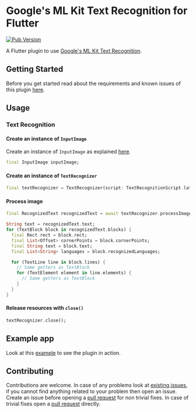 # Google's ML Kit Text Recognition for Flutter

[![Pub Version](https://img.shields.io/pub/v/google_mlkit_text_recognition)](https://pub.dev/packages/google_mlkit_text_recognition)

A Flutter plugin to use [Google's ML Kit Text Recognition](https://developers.google.com/ml-kit/vision/text-recognition/v2).

## Getting Started

Before you get started read about the requirements and known issues of this plugin [here](https://github.com/bharat-biradar/Google-Ml-Kit-plugin#requirements).

## Usage

### Text Recognition

#### Create an instance of `InputImage`

Create an instance of `InputImage` as explained [here](https://github.com/bharat-biradar/Google-Ml-Kit-plugin/tree/master/packages/google_mlkit_commons#creating-an-inputimage).

```dart
final InputImage inputImage;
```

#### Create an instance of `TextRecognizer`

```dart
final textRecognizer = TextRecognizer(script: TextRecognitionScript.latin);
```

#### Process image

```dart
final RecognizedText recognizedText = await textRecognizer.processImage(inputImage);

String text = recognizedText.text;
for (TextBlock block in recognizedText.blocks) {
  final Rect rect = block.rect;
  final List<Offset> cornerPoints = block.cornerPoints;
  final String text = block.text;
  final List<String> languages = block.recognizedLanguages;

  for (TextLine line in block.lines) {
    // Same getters as TextBlock
    for (TextElement element in line.elements) {
      // Same getters as TextBlock
    }
  }
}
```

#### Release resources with `close()`

```dart
textRecognizer.close();
```

## Example app

Look at this [example](https://github.com/bharat-biradar/Google-Ml-Kit-plugin/tree/master/packages/google_mlkit/example) to see the plugin in action.

## Contributing

Contributions are welcome.
In case of any problems look at [existing issues](https://github.com/bharat-biradar/Google-Ml-Kit-plugin/issues), if you cannot find anything related to your problem then open an issue.
Create an issue before opening a [pull request](https://github.com/bharat-biradar/Google-Ml-Kit-plugin/pulls) for non trivial fixes.
In case of trivial fixes open a [pull request](https://github.com/bharat-biradar/Google-Ml-Kit-plugin/pulls) directly.

